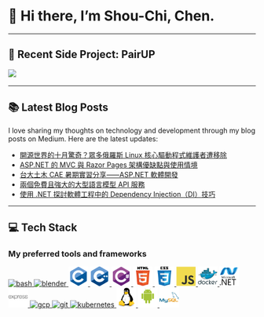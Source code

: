 # 👋 Hi there, I’m Shou-Chi, Chen.

---

## 🌟 Recent Side Project: PairUP

<img src="https://jackiesogi.com/img/pairup-preview.png"></img>

---

## 📚 Latest Blog Posts

I love sharing my thoughts on technology and development through my blog posts on Medium. Here are the latest updates:

<!-- BLOG-POST-LIST:START -->
- [開源世界的十月驚奇？眾多俄羅斯 Linux 核心驅動程式維護者遭移除](https://medium.com/@Jackiesogi/%E9%96%8B%E6%BA%90%E4%B8%96%E7%95%8C%E7%9A%84%E5%8D%81%E6%9C%88%E9%A9%9A%E5%A5%87-%E7%9C%BE%E5%A4%9A%E4%BF%84%E7%BE%85%E6%96%AF-linux-%E6%A0%B8%E5%BF%83%E9%A9%85%E5%8B%95%E7%A8%8B%E5%BC%8F%E7%B6%AD%E8%AD%B7%E8%80%85%E9%81%AD%E7%A7%BB%E9%99%A4-bf928c0180a4?source=rss-788c543aebb6------2)
- [ASP.NET 的 MVC 與 Razor Pages 架構優缺點與使用情境](https://medium.com/@Jackiesogi/asp-net-%E7%9A%84-mvc-%E8%88%87-razor-pages-%E6%9E%B6%E6%A7%8B%E5%84%AA%E7%BC%BA%E9%BB%9E%E8%88%87%E4%BD%BF%E7%94%A8%E6%83%85%E5%A2%83-787c808553c0?source=rss-788c543aebb6------2)
- [台大土木 CAE 暑期實習分享⸺ASP.NET 軟體開發](https://medium.com/@Jackiesogi/%E5%8F%B0%E5%A4%A7%E5%9C%9F%E6%9C%A8-cae-%E6%9A%91%E6%9C%9F%E5%AF%A6%E7%BF%92%E5%88%86%E4%BA%AB-asp-net-%E8%BB%9F%E9%AB%94%E9%96%8B%E7%99%BC-91836231e685?source=rss-788c543aebb6------2)
- [兩個免費且強大的大型語言模型 API 服務](https://medium.com/@Jackiesogi/%E5%85%A9%E5%80%8B%E5%85%8D%E8%B2%BB%E4%B8%94%E5%BC%B7%E5%A4%A7%E7%9A%84%E5%A4%A7%E5%9E%8B%E8%AA%9E%E8%A8%80%E6%A8%A1%E5%9E%8B-api-%E6%9C%8D%E5%8B%99-2636a6f5bdb8?source=rss-788c543aebb6------2)
- [使用 .NET 探討軟體工程中的 Dependency Injection（DI）技巧](https://medium.com/@Jackiesogi/%E4%BD%BF%E7%94%A8-net-%E6%8E%A2%E8%A8%8E%E8%BB%9F%E9%AB%94%E5%B7%A5%E7%A8%8B%E4%B8%AD%E7%9A%84-dependency-injection-di-%E6%8A%80%E5%B7%A7-dd7bcc0b5f8a?source=rss-788c543aebb6------2)
<!-- BLOG-POST-LIST:END -->

---

## 💻 Tech Stack

### My preferred tools and frameworks

<p align="left">
  <a href="https://www.gnu.org/software/bash/" target="_blank" rel="noreferrer">
    <img src="https://www.vectorlogo.zone/logos/gnu_bash/gnu_bash-icon.svg" alt="bash" width="40" height="40"/>
  </a>
  <a href="https://www.blender.org/" target="_blank" rel="noreferrer">
    <img src="https://download.blender.org/branding/community/blender_community_badge_white.svg" alt="blender" width="40" height="40"/>
  </a>
  <a href="https://www.cprogramming.com/" target="_blank" rel="noreferrer">
    <img src="https://raw.githubusercontent.com/devicons/devicon/master/icons/c/c-original.svg" alt="c" width="40" height="40"/>
  </a>
  <a href="https://www.w3schools.com/cpp/" target="_blank" rel="noreferrer">
    <img src="https://raw.githubusercontent.com/devicons/devicon/master/icons/cplusplus/cplusplus-original.svg" alt="cplusplus" width="40" height="40"/>
  </a>
  <a href="https://www.w3schools.com/cs/" target="_blank" rel="noreferrer">
    <img src="https://raw.githubusercontent.com/devicons/devicon/master/icons/csharp/csharp-original.svg" alt="csharp" width="40" height="40"/>
  </a>
  <a href="https://www.w3.org/html/" target="_blank" rel="noreferrer">
    <img src="https://raw.githubusercontent.com/devicons/devicon/master/icons/html5/html5-original-wordmark.svg" alt="html5" width="40" height="40"/>
  </a>
  <a href="https://www.w3schools.com/css/" target="_blank" rel="noreferrer">
    <img src="https://raw.githubusercontent.com/devicons/devicon/master/icons/css3/css3-original-wordmark.svg" alt="css3" width="40" height="40"/>
  </a>
  <a href="https://developer.mozilla.org/en-US/docs/Web/JavaScript" target="_blank" rel="noreferrer">
    <img src="https://raw.githubusercontent.com/devicons/devicon/master/icons/javascript/javascript-original.svg" alt="javascript" width="40" height="40"/>
  </a>
  <a href="https://www.docker.com/" target="_blank" rel="noreferrer">
    <img src="https://raw.githubusercontent.com/devicons/devicon/master/icons/docker/docker-original-wordmark.svg" alt="docker" width="40" height="40"/>
  </a>
  <a href="https://dotnet.microsoft.com/" target="_blank" rel="noreferrer">
    <img src="https://raw.githubusercontent.com/devicons/devicon/master/icons/dot-net/dot-net-original-wordmark.svg" alt="dotnet" width="40" height="40"/>
  </a>
  <a href="https://expressjs.com" target="_blank" rel="noreferrer">
    <img src="https://raw.githubusercontent.com/devicons/devicon/master/icons/express/express-original-wordmark.svg" alt="express" width="40" height="40"/>
  </a>
  <a href="https://cloud.google.com" target="_blank" rel="noreferrer">
    <img src="https://www.vectorlogo.zone/logos/google_cloud/google_cloud-icon.svg" alt="gcp" width="40" height="40"/>
  </a>
  <a href="https://git-scm.com/" target="_blank" rel="noreferrer">
    <img src="https://www.vectorlogo.zone/logos/git-scm/git-scm-icon.svg" alt="git" width="40" height="40"/>
  </a>
  <a href="https://kubernetes.io" target="_blank" rel="noreferrer">
    <img src="https://www.vectorlogo.zone/logos/kubernetes/kubernetes-icon.svg" alt="kubernetes" width="40" height="40"/>
  </a>
  <a href="https://www.linux.org/" target="_blank" rel="noreferrer">
    <img src="https://raw.githubusercontent.com/devicons/devicon/master/icons/linux/linux-original.svg" alt="linux" width="40" height="40"/>
  </a>
  <a href="https://developer.android.com" target="_blank" rel="noreferrer">
    <img src="https://raw.githubusercontent.com/devicons/devicon/master/icons/android/android-original-wordmark.svg" alt="android" width="40" height="40"/>
  </a>
  <a href="https://www.mysql.com/" target="_blank" rel="noreferrer">
    <img src="https://raw.githubusercontent.com/devicons/devicon/master/icons/mysql/mysql-original-wordmark.svg" alt="mysql" width="40" height="40"/>
  </a>
 </p> 